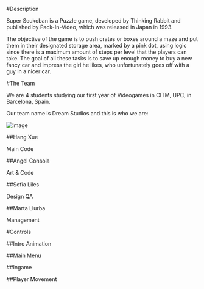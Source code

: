 #Description 

Super Soukoban is a Puzzle game, developed by Thinking Rabbit and published by Pack-In-Video, which was released in Japan in 1993.

The objective of the game is to push crates or boxes around a maze and put them in their designated storage area, marked by a pink dot, using logic since there is a maximum amount of steps per level that the players can take. The goal of all these tasks is to save up enough money to buy a new fancy car and impress the girl he likes, who unfortunately goes off with a guy in a nicer car.

#The Team

We are 4 students studying our first year of Videogames in CITM, UPC, in Barcelona, Spain.

Our team name is Dream Studios and this is who we are:

![image](https://user-images.githubusercontent.com/73582921/120869681-46978200-c597-11eb-9a2d-7ed70ae00ca9.png)

##Hang Xue

Main Code

##Angel Consola

Art & Code

##Sofia Liles

Design QA

##Marta Llurba

Management


#Controls

##Intro Animation

##Main Menu

##Ingame

##Player Movement

